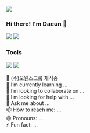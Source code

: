 <img src="https://capsule-render.vercel.app/api?type=Waving&color=auto&height=300&section=header&text=I'm%20Daeun&fontSize=90" />

### Hi there! I'm Daeun 👋

<a href="https://www.notion.so/16821e61a1b240769be159c0143f2869" target="_blank"><img src="https://img.shields.io/badge/notion-000000?style=flat&logo=Notion&logoColor=ffffff"/></a>
<a href="https://blog.naver.com/bakdan2" target="_blank"><img src="https://img.shields.io/badge/blog-2DB400?style=flat&logo=blogger&logoColor=ffffff"/></a>

### Tools
<a href="https://blog.naver.com/bakdan2" target="_blank"><img src="https://img.shields.io/badge/MariaDB-354168?style=flat&logo=mariadbfoundation&logoColor=ffffff"/></a>
<a href="https://blog.naver.com/bakdan2" target="_blank"><img src="https://img.shields.io/badge/IntelliJ-0C79FC?style=flat&logo=intellijidea&logoColor=ffffff"/></a>

<!--
**pde0111/pde0111** is a ✨ _special_ ✨ repository because its `README.md` (this file) appears on your GitHub profile.

Here are some ideas to get you started:
-->
🔭 (주)오웬스그룹 재직중</br>
🌱 I’m currently learning ... </br>
👯 I’m looking to collaborate on ...</br>
🤔 I’m looking for help with ...</br>
💬 Ask me about ...</br>
📫 How to reach me: ...</br>
😄 Pronouns: ...</br>
⚡ Fun fact: ...</br>
